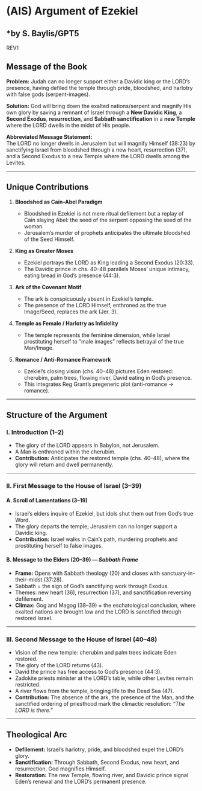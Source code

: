 
# (AIS) Argument of Ezekiel
*by S. Baylis/GPT5
---
REV1

## Message of the Book  

**Problem:** Judah can no longer support either a Davidic king or the LORD’s presence, having defiled the temple through pride, bloodshed, and harlotry with false gods (serpent-images).  

**Solution:** God will bring down the exalted nations/serpent and magnify His own glory by saving a remnant of Israel through a **New Davidic King**, a **Second Exodus**, **resurrection**, and **Sabbath sanctification** in a **new Temple** where the LORD dwells in the midst of His people.  

**Abbreviated Message Statement:**  
The LORD no longer dwells in Jerusalem but will magnify Himself (38:23) by sanctifying Israel from bloodshed through a new heart, resurrection (37), and a Second Exodus to a new Temple where the LORD dwells among the Levites.  

---

## Unique Contributions  

1. **Bloodshed as Cain-Abel Paradigm**  
   - Bloodshed in Ezekiel is not mere ritual defilement but a replay of Cain slaying Abel: the seed of the serpent opposing the seed of the woman.  
   - Jerusalem’s murder of prophets anticipates the ultimate bloodshed of the Seed Himself.  

2. **King as Greater Moses**  
   - Ezekiel portrays the LORD as King leading a Second Exodus (20:33).  
   - The Davidic prince in chs. 40–48 parallels Moses’ unique intimacy, eating bread in God’s presence (44:3).  

3. **Ark of the Covenant Motif**  
   - The ark is conspicuously absent in Ezekiel’s temple.  
   - The presence of the LORD Himself, enthroned as the true Image/Seed, replaces the ark (Jer. 3).  

4. **Temple as Female / Harlotry as Infidelity**  
   - The temple represents the feminine dimension, while Israel prostituting herself to “male images” reflects betrayal of the true Man/Image.  

5. **Romance / Anti-Romance Framework**  
   - Ezekiel’s closing vision (chs. 40–48) pictures Eden restored: cherubim, palm trees, flowing river, David eating in God’s presence.  
   - This integrates Reg Grant’s pregeneric plot (anti-romance → romance).  

---

## Structure of the Argument  

### I. Introduction (1–2)  
- The glory of the LORD appears in Babylon, not Jerusalem.  
- A Man is enthroned within the cherubim.  
- **Contribution:** Anticipates the restored temple (chs. 40–48), where the glory will return and dwell permanently.  

---

### II. First Message to the House of Israel (3–39)  

#### A. Scroll of Lamentations (3–19)  
- Israel’s elders inquire of Ezekiel, but idols shut them out from God’s true Word.  
- The glory departs the temple; Jerusalem can no longer support a Davidic king.  
- **Contribution:** Israel walks in Cain’s path, murdering prophets and prostituting herself to false images.  

#### B. Message to the Elders (20–39) — *Sabbath Frame*  
- **Frame:** Opens with Sabbath theology (20) and closes with sanctuary-in-their-midst (37:28).  
- Sabbath = the sign of God’s sanctifying work through Exodus.  
- Themes: new heart (36), resurrection (37), and sanctification reversing defilement.  
- **Climax:** Gog and Magog (38–39) = the eschatological conclusion, where exalted nations are brought low and the LORD is sanctified through restored Israel.  

---

### III. Second Message to the House of Israel (40–48)  
- Vision of the new temple: cherubim and palm trees indicate Eden restored.  
- The glory of the LORD returns (43).  
- David the prince has free access to God’s presence (44:3).  
- Zadokite priests minister at the LORD’s table, while other Levites remain restricted.  
- A river flows from the temple, bringing life to the Dead Sea (47).  
- **Contribution:** The absence of the ark, the presence of the Man, and the sanctified ordering of priesthood mark the climactic resolution: *“The LORD is there.”*  

---

## Theological Arc  

- **Defilement:** Israel’s harlotry, pride, and bloodshed expel the LORD’s glory.  
- **Sanctification:** Through Sabbath, Second Exodus, new heart, and resurrection, God magnifies Himself.  
- **Restoration:** The new Temple, flowing river, and Davidic prince signal Eden’s renewal and the LORD’s permanent presence.  